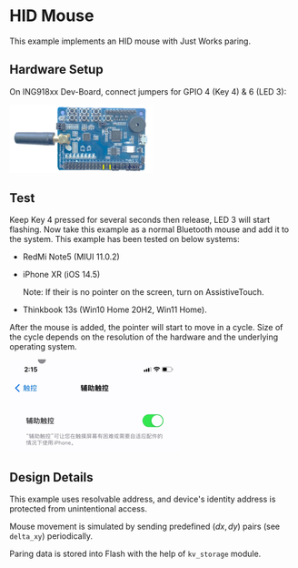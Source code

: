 # HID Mouse

This example implements an HID mouse with Just Works paring.

## Hardware Setup

On ING918xx Dev-Board, connect jumpers for GPIO 4 (Key 4) & 6 (LED 3):

<img src="img/overview.png" width="50%" alt></img>

## Test

Keep Key 4 pressed for several seconds then release, LED 3 will start flashing. Now take this
example as a normal Bluetooth mouse and add it to the system. This example has been tested on below
systems:

* RedMi Note5 (MIUI 11.0.2)
* iPhone XR (iOS 14.5)

    Note: If their is no pointer on the screen, turn on AssistiveTouch.

* Thinkbook 13s (Win10 Home 20H2, Win11 Home).

After the mouse is added, the pointer will start to move in a cycle. Size of the cycle depends on
the resolution of the hardware and the underlying operating system.

![](./img/test_iphone.gif)

## Design Details

This example uses resolvable address, and device's identity address is protected from unintentional
access.

Mouse movement is simulated by sending predefined $(d x, d y)$ pairs (see `delta_xy`) periodically.

Paring data is stored into Flash with the help of `kv_storage` module.